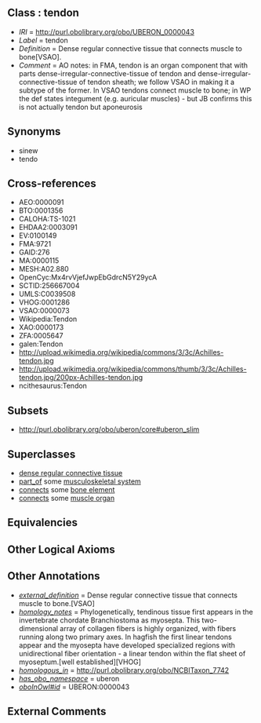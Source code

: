 
## Class : tendon

 * *IRI* = http://purl.obolibrary.org/obo/UBERON_0000043
 * *Label* = tendon
 * *Definition* = Dense regular connective tissue that connects muscle to bone[VSAO].
 * *Comment* = AO notes: in FMA, tendon is an organ component that with parts dense-irregular-connective-tissue of tendon and dense-irregular-connective-tissue of tendon sheath; we follow VSAO in making it a subtype of the former. In VSAO tendons connect muscle to bone; in WP the def states integument (e.g. auricular muscles) - but JB confirms this is not actually tendon but aponeurosis

## Synonyms

 * sinew
 * tendo

## Cross-references

 * AEO:0000091
 * BTO:0001356
 * CALOHA:TS-1021
 * EHDAA2:0003091
 * EV:0100149
 * FMA:9721
 * GAID:276
 * MA:0000115
 * MESH:A02.880
 * OpenCyc:Mx4rvVjefJwpEbGdrcN5Y29ycA
 * SCTID:256667004
 * UMLS:C0039508
 * VHOG:0001286
 * VSAO:0000073
 * Wikipedia:Tendon
 * XAO:0000173
 * ZFA:0005647
 * galen:Tendon
 * http://upload.wikimedia.org/wikipedia/commons/3/3c/Achilles-tendon.jpg
 * http://upload.wikimedia.org/wikipedia/commons/thumb/3/3c/Achilles-tendon.jpg/200px-Achilles-tendon.jpg
 * ncithesaurus:Tendon

## Subsets

 * http://purl.obolibrary.org/obo/uberon/core#uberon_slim

## Superclasses

 * [dense regular connective tissue](../../UBERON/46/UBERON_0007846.md)
 * [part_of](../../BFO/50/BFO_0000050.md) some [musculoskeletal system](../../UBERON/04/UBERON_0002204.md)
 * [connects](../../ts/core#connects.md) some [bone element](../../UBERON/74/UBERON_0001474.md)
 * [connects](../../ts/core#connects.md) some [muscle organ](../../UBERON/30/UBERON_0001630.md)

## Equivalencies


## Other Logical Axioms


## Other Annotations

 * *[external_definition](../../UBPROP/01/UBPROP_0000001.md)* = Dense regular connective tissue that connects muscle to bone.[VSAO]
 * *[homology_notes](../../UBPROP/03/UBPROP_0000003.md)* = Phylogenetically, tendinous tissue first appears in the invertebrate chordate Branchiostoma as myosepta. This two-dimensional array of collagen fibers is highly organized, with fibers running along two primary axes. In hagfish the first linear tendons appear and the myosepta have developed specialized regions with unidirectional fiber orientation - a linear tendon within the flat sheet of myoseptum.[well established][VHOG]
 * *[homologous_in](../../core#homologous/in/core#homologous_in.md)* = http://purl.obolibrary.org/obo/NCBITaxon_7742
 * *[has_obo_namespace](../../ce/oboInOwl#hasOBONamespace.md)* = uberon
 * *[oboInOwl#id](../../id/oboInOwl#id.md)* = UBERON:0000043

## External Comments

